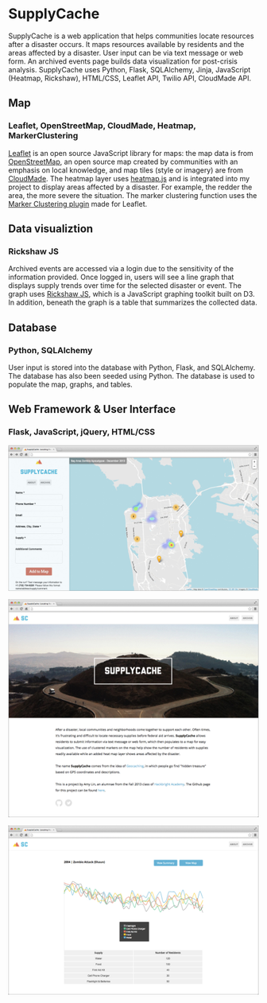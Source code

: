 # SupplyCache
SupplyCache is a web application that helps communities locate resources after a disaster occurs. It maps resources available by residents and the areas affected by a disaster. User input can be via text message or web form. An archived events page builds data visualization for post-crisis analysis. SupplyCache uses Python, Flask, SQLAlchemy, Jinja, JavaScript (Heatmap, Rickshaw), HTML/CSS, Leaflet API, Twilio API, CloudMade API.

## Map
### Leaflet, OpenStreetMap, CloudMade, Heatmap, MarkerClustering
[Leaflet](http://leafletjs.com/) is an open source JavaScript library for maps: the map data is from [OpenStreetMap](http://www.openstreetmap.org/), an open source map created by communities with an emphasis on local knowledge, and map tiles (style or imagery) are from [CloudMade](http://cloudmade.com/). The heatmap layer uses [heatmap.js](http://www.patrick-wied.at/static/heatmapjs/) and is integrated into my project to display areas affected by a disaster. For example, the redder the area, the more severe the situation. The marker clustering function uses the [Marker Clustering plugin](https://github.com/Leaflet/Leaflet.markercluster) made for Leaflet.

## Data visualiztion
### Rickshaw JS
Archived events are accessed via a login due to the sensitivity of the information provided. Once logged in, users will see a line graph that displays supply trends over time for the selected disaster or event. The graph uses [Rickshaw JS](http://code.shutterstock.com/rickshaw/), which is a JavaScript graphing toolkit built on D3. In addition, beneath the graph is a table that summarizes the collected data.

## Database
### Python, SQLAlchemy
User input is stored into the database with Python, Flask, and SQLAlchemy. The database has also been seeded using Python. The database is used to populate the map, graphs, and tables.

## Web Framework & User Interface
### Flask, JavaScript, jQuery, HTML/CSS

![Main page](/screenshots/sc-img1.jpg)

![Main page](/screenshots/sc-img2.jpg)

![Main page](/screenshots/sc-img3.jpg)
